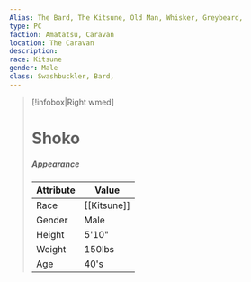 ```yaml
---
Alias: The Bard, The Kitsune, Old Man, Whisker, Greybeard,
type: PC 
faction: Amatatsu, Caravan
location: The Caravan 
description:  
race: Kitsune 
gender: Male
class: Swashbuckler, Bard, 
---
```


> [!infobox|Right wmed]
> # Shoko
> ##### Appearance
> | Attribute |  Value
> | ---- | ---- |
> | Race | [[Kitsune]] |
> | Gender | Male |
> | Height | 5'10" |
> | Weight | 150lbs |
> | Age | 40's |


